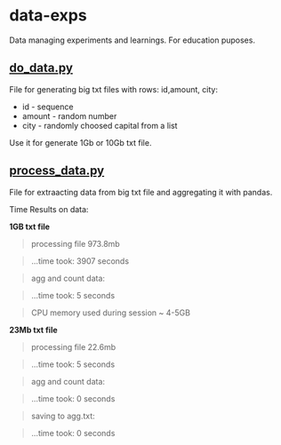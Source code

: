 # data-exps
Data managing experiments and learnings. For education puposes. 



## [do_data.py](https://github.com/yolga-ai/data-exps/blob/main/do_data.py)
File for generating big txt files with rows: id,amount, city:
* id - sequence 
* amount - random number 
* city - randomly choosed capital from a list 

Use it for generate 1Gb or 10Gb txt file.


## [process_data.py](https://github.com/yolga-ai/data-exps/blob/main/process_data.py)
File for extraacting data from big txt file and aggregating it with pandas. 


Time Results on data:

**1GB txt file**
> processing file 973.8mb

> ...time took: 3907 seconds

> agg and count data:

> ...time took: 5 seconds

> CPU memory used during session ~ 4-5GB

**23Mb txt file**
> processing file 22.6mb

> ...time took: 5 seconds

> agg and count data:

> ...time took: 0 seconds

> saving to agg.txt:

> ...time took: 0 seconds
